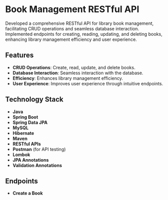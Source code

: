 # **Book Management RESTful API**

Developed a comprehensive RESTful API for library book management, facilitating CRUD operations and seamless database interaction. Implemented endpoints for creating, reading, updating, and deleting books, enhancing library management efficiency and user experience.

## **Features**
- **CRUD Operations**: Create, read, update, and delete books.
- **Database Interaction**: Seamless interaction with the database.
- **Efficiency**: Enhances library management efficiency.
- **User Experience**: Improves user experience through intuitive endpoints.

## **Technology Stack**
- **Java**
- **Spring Boot**
- **Spring Data JPA**
- **MySQL**
- **Hibernate**
- **Maven**
- **RESTful APIs**
- **Postman** (for API testing)
- **Lombok**
- **JPA Annotations**
- **Validation Annotations**

## **Endpoints**

- **Create a Book**
